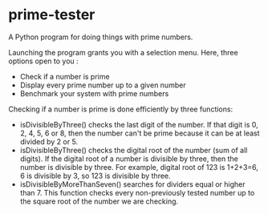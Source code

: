 # prime-tester
A Python program for doing things with prime numbers.

Launching the program grants you with a selection menu.
Here, three options open to you :
- Check if a number is prime
- Display every prime number up to a given number
- Benchmark your system with prime numbers

Checking if a number is prime is done efficiently by three functions:
- isDivisibleByThree() checks the last digit of the number. If that digit is 0, 2, 4, 5, 6 or 8, then the number can't be prime because it can be at least divided by 2 or 5.
- isDivisibleByThree() checks the digital root of the number (sum of all digits). If the digital root of a number is divisible by three, then the number is divisible by three. For example, digital root of 123 is 1+2+3=6, 6 is divisible by 3, so 123 is divisible by three.
- isDivisibleByMoreThanSeven() searches for dividers equal or higher than 7. This function checks every non-previously tested number up to the square root of the number we are checking.
